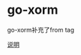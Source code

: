 # go-xorm
go-xorm补充了from tag

[说明](https://github.com/bobac-small/go-xorm/blob/master/cmd/README_CN.md)
